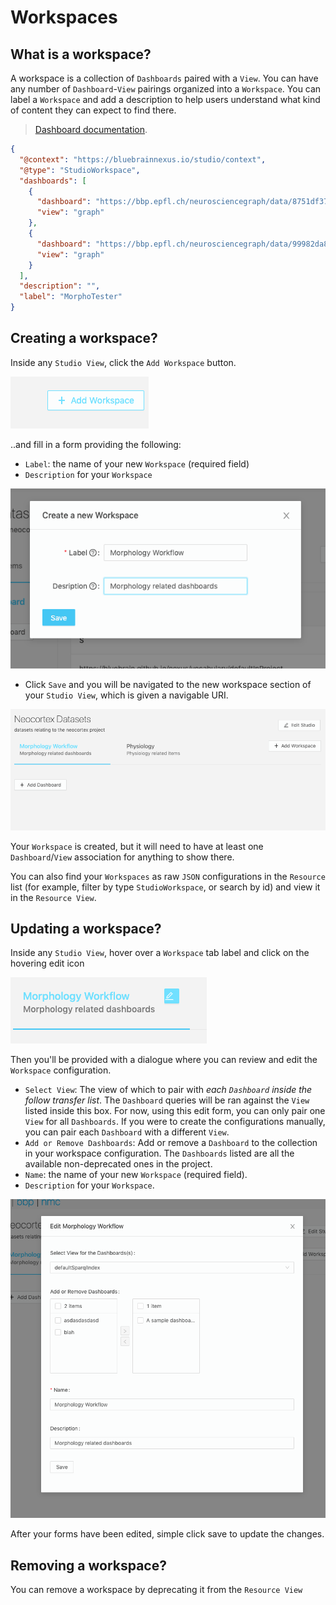 # Workspaces

## What is a workspace?

A workspace is a collection of `Dashboards` paired with a `View`. You can have any number of `Dashboard`-`View` pairings organized into a `Workspace`.
You can label a `Workspace` and add a description to help users understand what kind of content they can expect to find there.

> [Dashboard documentation](./Workspaces.md).

```json
{
  "@context": "https://bluebrainnexus.io/studio/context",
  "@type": "StudioWorkspace",
  "dashboards": [
    {
      "dashboard": "https://bbp.epfl.ch/neurosciencegraph/data/8751df37-a75f-4858-b174-742264deb4e9",
      "view": "graph"
    },
    {
      "dashboard": "https://bbp.epfl.ch/neurosciencegraph/data/99982da8-ec3a-4f18-9388-a0cc81bfff0c",
      "view": "graph"
    }
  ],
  "description": "",
  "label": "MorphoTester"
}
```

## Creating a workspace?

Inside any `Studio View`, click the `Add Workspace` button.

![Add a workspace](../assets/add-workspace-button.png)

..and fill in a form providing the following:

- `Label`: the name of your new `Workspace` (required field)
- `Description` for your `Workspace`

![Create a workspace form](../assets/create-workspace-form.png)

- Click `Save` and you will be navigated to the new workspace section of your `Studio View`, which is given a navigable URI.

![Empty Workspace Example](../assets/empty-workspace-example.png)

Your `Workspace` is created, but it will need to have at least one `Dashboard`/`View` association for anything to show there.

You can also find your `Workspaces` as raw `JSON` configurations in the `Resource` list (for example, filter by type `StudioWorkspace`, or search by id) and view it in the `Resource View`.

## Updating a workspace?

Inside any `Studio View`, hover over a `Workspace` tab label and click on the hovering edit icon

![Edit a workspace](../assets/edit-workspace-button.png)

Then you'll be provided with a dialogue where you can review and edit the `Workspace` configuration.

- `Select View`: The view of which to pair with _each `Dashboard` inside the follow transfer list_. The `Dashboard` queries will be ran against the `View` listed inside this box. For now, using this edit form, you can only pair one `View` for all `Dashboards`. If you were to create the configurations manually, you can pair each `Dashboard` with a different `View`.
- `Add or Remove Dashboards`: Add or remove a `Dashboard` to the collection in your workspace configuration. The `Dashboards` listed are all the available non-deprecated ones in the project.
- `Name`: the name of your new `Workspace` (required field).
- `Description` for your `Workspace`.

![Workspace Updating Form](../assets/edit-workspace-form.png)

After your forms have been edited, simple click save to update the changes.

## Removing a workspace?

You can remove a workspace by deprecating it from the `Resource View`
